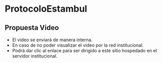 # ProtocoloEstambul

## Propuesta Video

- El video se enviará de manera interna.
- En caso de no poder visualizar el video por la red institucional.
- Podrá dar clic al enlace para ser dirigido a este sitio hospedado en el servidor institucional.
